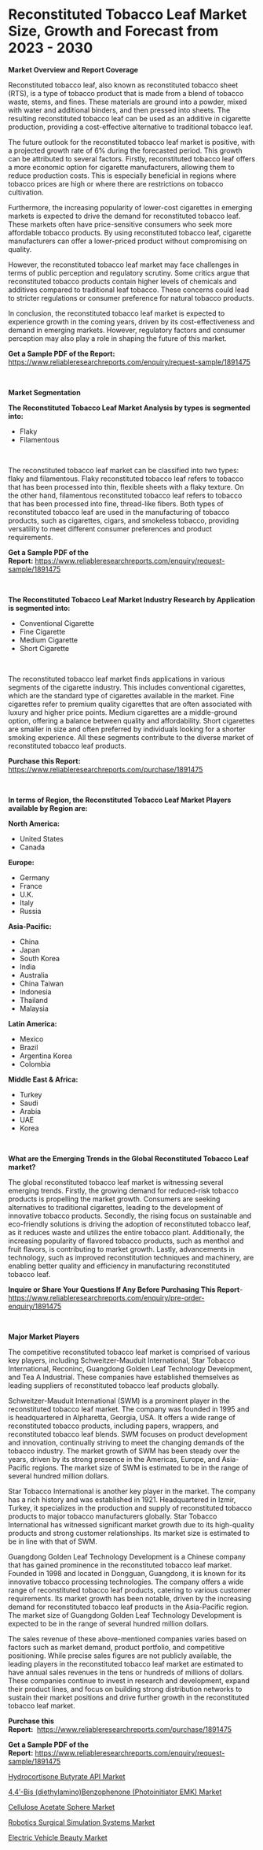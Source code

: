 <p><h1>Reconstituted Tobacco Leaf Market Size, Growth and Forecast from 2023 - 2030</h1></p><p><strong>Market Overview and Report Coverage</strong></p>
<p><p>Reconstituted tobacco leaf, also known as reconstituted tobacco sheet (RTS), is a type of tobacco product that is made from a blend of tobacco waste, stems, and fines. These materials are ground into a powder, mixed with water and additional binders, and then pressed into sheets. The resulting reconstituted tobacco leaf can be used as an additive in cigarette production, providing a cost-effective alternative to traditional tobacco leaf.</p><p>The future outlook for the reconstituted tobacco leaf market is positive, with a projected growth rate of 6% during the forecasted period. This growth can be attributed to several factors. Firstly, reconstituted tobacco leaf offers a more economic option for cigarette manufacturers, allowing them to reduce production costs. This is especially beneficial in regions where tobacco prices are high or where there are restrictions on tobacco cultivation.</p><p>Furthermore, the increasing popularity of lower-cost cigarettes in emerging markets is expected to drive the demand for reconstituted tobacco leaf. These markets often have price-sensitive consumers who seek more affordable tobacco products. By using reconstituted tobacco leaf, cigarette manufacturers can offer a lower-priced product without compromising on quality.</p><p>However, the reconstituted tobacco leaf market may face challenges in terms of public perception and regulatory scrutiny. Some critics argue that reconstituted tobacco products contain higher levels of chemicals and additives compared to traditional leaf tobacco. These concerns could lead to stricter regulations or consumer preference for natural tobacco products.</p><p>In conclusion, the reconstituted tobacco leaf market is expected to experience growth in the coming years, driven by its cost-effectiveness and demand in emerging markets. However, regulatory factors and consumer perception may also play a role in shaping the future of this market.</p></p>
<p><strong>Get a Sample PDF of the Report:</strong> <a href="https://www.reliableresearchreports.com/enquiry/request-sample/1891475">https://www.reliableresearchreports.com/enquiry/request-sample/1891475</a></p>
<p>&nbsp;</p>
<p><strong>Market Segmentation</strong></p>
<p><strong>The Reconstituted Tobacco Leaf Market Analysis by types is segmented into:</strong></p>
<p><ul><li>Flaky</li><li>Filamentous</li></ul></p>
<p>&nbsp;</p>
<p><p>The reconstituted tobacco leaf market can be classified into two types: flaky and filamentous. Flaky reconstituted tobacco leaf refers to tobacco that has been processed into thin, flexible sheets with a flaky texture. On the other hand, filamentous reconstituted tobacco leaf refers to tobacco that has been processed into fine, thread-like fibers. Both types of reconstituted tobacco leaf are used in the manufacturing of tobacco products, such as cigarettes, cigars, and smokeless tobacco, providing versatility to meet different consumer preferences and product requirements.</p></p>
<p><strong>Get a Sample PDF of the Report:</strong>&nbsp;<a href="https://www.reliableresearchreports.com/enquiry/request-sample/1891475">https://www.reliableresearchreports.com/enquiry/request-sample/1891475</a></p>
<p>&nbsp;</p>
<p><strong>The Reconstituted Tobacco Leaf Market Industry Research by Application is segmented into:</strong></p>
<p><ul><li>Conventional Cigarette</li><li>Fine Cigarette</li><li>Medium Cigarette</li><li>Short Cigarette</li></ul></p>
<p>&nbsp;</p>
<p><p>The reconstituted tobacco leaf market finds applications in various segments of the cigarette industry. This includes conventional cigarettes, which are the standard type of cigarettes available in the market. Fine cigarettes refer to premium quality cigarettes that are often associated with luxury and higher price points. Medium cigarettes are a middle-ground option, offering a balance between quality and affordability. Short cigarettes are smaller in size and often preferred by individuals looking for a shorter smoking experience. All these segments contribute to the diverse market of reconstituted tobacco leaf products.</p></p>
<p><strong>Purchase this Report:</strong>&nbsp; <a href="https://www.reliableresearchreports.com/purchase/1891475">https://www.reliableresearchreports.com/purchase/1891475</a></p>
<p>&nbsp;</p>
<p><strong>In terms of Region, the Reconstituted Tobacco Leaf Market Players available by Region are:</strong></p>
<p>
    <p> <strong> North America: </strong>
        <ul>
            <li>United States</li>
            <li>Canada</li>
        </ul>
        </p> 
    <p> <strong> Europe: </strong>
        <ul>
            <li>Germany</li>
            <li>France</li>
            <li>U.K.</li>
            <li>Italy</li>
            <li>Russia</li>
        </ul>
        </p> 
    <p> <strong> Asia-Pacific: </strong>
        <ul>
            <li>China</li>
            <li>Japan</li>
            <li>South Korea</li>
            <li>India</li>
            <li>Australia</li>
            <li>China Taiwan</li>
            <li>Indonesia</li>
            <li>Thailand</li>
            <li>Malaysia</li>
        </ul>
        </p> 
    <p> <strong> Latin America: </strong>
        <ul>
            <li>Mexico</li>
            <li>Brazil</li>
            <li>Argentina Korea</li>
            <li>Colombia</li>
        </ul>
        </p> 
    <p> <strong> Middle East & Africa: </strong>
        <ul>
            <li>Turkey</li>
            <li>Saudi</li>
            <li>Arabia</li>
            <li>UAE</li>
            <li>Korea</li>
        </ul>
    </p>
    </p>
<p>&nbsp;</p>
<p><strong>What are the Emerging Trends in the Global Reconstituted Tobacco Leaf market?</strong></p>
<p><p>The global reconstituted tobacco leaf market is witnessing several emerging trends. Firstly, the growing demand for reduced-risk tobacco products is propelling the market growth. Consumers are seeking alternatives to traditional cigarettes, leading to the development of innovative tobacco products. Secondly, the rising focus on sustainable and eco-friendly solutions is driving the adoption of reconstituted tobacco leaf, as it reduces waste and utilizes the entire tobacco plant. Additionally, the increasing popularity of flavored tobacco products, such as menthol and fruit flavors, is contributing to market growth. Lastly, advancements in technology, such as improved reconstitution techniques and machinery, are enabling better quality and efficiency in manufacturing reconstituted tobacco leaf.</p></p>
<p><strong>Inquire or Share Your Questions If Any Before Purchasing This Report</strong>- <a href="https://www.reliableresearchreports.com/enquiry/pre-order-enquiry/1891475">https://www.reliableresearchreports.com/enquiry/pre-order-enquiry/1891475</a></p>
<p>&nbsp;</p>
<p><strong>Major Market Players</strong></p>
<p><p>The competitive reconstituted tobacco leaf market is comprised of various key players, including Schweitzer-Mauduit International, Star Tobacco International, Reconinc, Guangdong Golden Leaf Technology Development, and Tea A Industrial. These companies have established themselves as leading suppliers of reconstituted tobacco leaf products globally. </p><p>Schweitzer-Mauduit International (SWM) is a prominent player in the reconstituted tobacco leaf market. The company was founded in 1995 and is headquartered in Alpharetta, Georgia, USA. It offers a wide range of reconstituted tobacco products, including papers, wrappers, and reconstituted tobacco leaf blends. SWM focuses on product development and innovation, continually striving to meet the changing demands of the tobacco industry. The market growth of SWM has been steady over the years, driven by its strong presence in the Americas, Europe, and Asia-Pacific regions. The market size of SWM is estimated to be in the range of several hundred million dollars.</p><p>Star Tobacco International is another key player in the market. The company has a rich history and was established in 1921. Headquartered in Izmir, Turkey, it specializes in the production and supply of reconstituted tobacco products to major tobacco manufacturers globally. Star Tobacco International has witnessed significant market growth due to its high-quality products and strong customer relationships. Its market size is estimated to be in line with that of SWM.</p><p>Guangdong Golden Leaf Technology Development is a Chinese company that has gained prominence in the reconstituted tobacco leaf market. Founded in 1998 and located in Dongguan, Guangdong, it is known for its innovative tobacco processing technologies. The company offers a wide range of reconstituted tobacco leaf products, catering to various customer requirements. Its market growth has been notable, driven by the increasing demand for reconstituted tobacco leaf products in the Asia-Pacific region. The market size of Guangdong Golden Leaf Technology Development is expected to be in the range of several hundred million dollars.</p><p>The sales revenue of these above-mentioned companies varies based on factors such as market demand, product portfolio, and competitive positioning. While precise sales figures are not publicly available, the leading players in the reconstituted tobacco leaf market are estimated to have annual sales revenues in the tens or hundreds of millions of dollars. These companies continue to invest in research and development, expand their product lines, and focus on building strong distribution networks to sustain their market positions and drive further growth in the reconstituted tobacco leaf market.</p></p>
<p><strong>Purchase this Report:</strong>&nbsp;&nbsp;<a href="https://www.reliableresearchreports.com/purchase/1891475">https://www.reliableresearchreports.com/purchase/1891475</a></p>
<p></p>
<p><strong>Get a Sample PDF of the Report:</strong>&nbsp;<a href="https://www.reliableresearchreports.com/enquiry/request-sample/1891475">https://www.reliableresearchreports.com/enquiry/request-sample/1891475</a></p>
<p><p><a href="https://www.linkedin.com/pulse/hydrocortisone-butyrate-api-market-research-report-provides-g6cnf/">Hydrocortisone Butyrate API Market</a></p><p><a href="https://github.com/abbypearson7765/Market-Research-Report-List-1/blob/main/44-bis-diethylaminobenzophenone-photoinitiator-emk-market.md">4,4′-Bis (diethylamino)Benzophenone (Photoinitiator EMK) Market</a></p><p><a href="https://www.linkedin.com/pulse/cellulose-acetate-sphere-market-research-report-unlocks-analysis-cqttf/">Cellulose Acetate Sphere Market</a></p><p><a href="https://github.com/dziulagalemab/Market-Research-Report-List-1/blob/main/robotics-surgical-simulation-systems-market.md">Robotics Surgical Simulation Systems Market</a></p><p><a href="https://medium.com/@taniawisozk2023/electric-vehicle-beauty-market-the-key-to-successful-business-strategy-forecast-till-2030-f9f6e8fc7adf">Electric Vehicle Beauty Market</a></p></p>